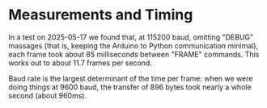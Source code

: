 Measurements and Timing
=======================

In a test on 2025-05-17 we found that, at 115200 baud, omitting "DEBUG" massages (that is,
keeping the Arduino to Python communication minimal), each frame took about 85 milliseconds
between "FRAME" commands. This works out to about 11.7 frames per second.

Baud rate is the largest determinant of the time per frame: when we were doing things at
9600 baud, the transfer of 896 bytes took nearly a whole second (about 960ms).
